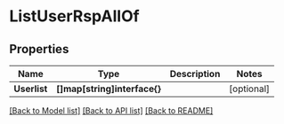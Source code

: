 # ListUserRspAllOf

## Properties

Name | Type | Description | Notes
------------ | ------------- | ------------- | -------------
**Userlist** | **[]map[string]interface{}** |  | [optional] 

[[Back to Model list]](../README.md#documentation-for-models) [[Back to API list]](../README.md#documentation-for-api-endpoints) [[Back to README]](../README.md)


